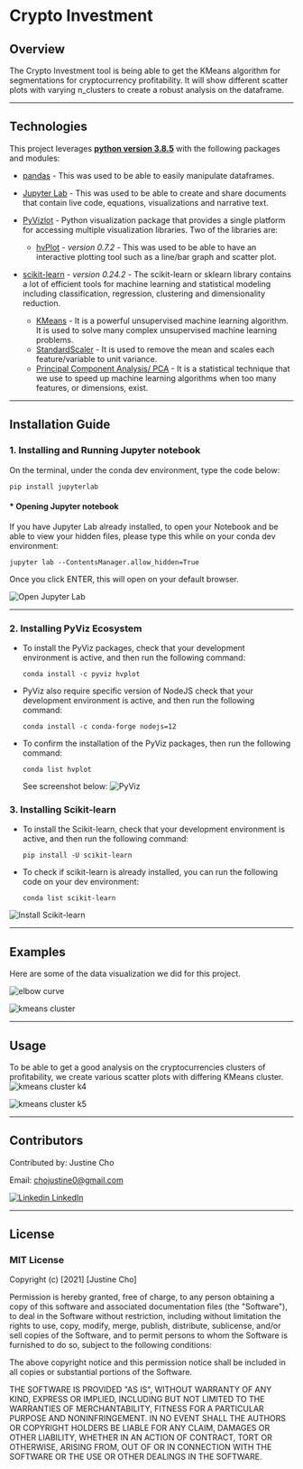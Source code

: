 # **Crypto Investment**

## Overview

The Crypto Investment tool is being able to get the KMeans algorithm for segmentations for cryptocurrency profitability. It will show different scatter plots with varying n_clusters to create a robust analysis on the dataframe.

---

## Technologies

This project leverages **[python version 3.8.5](https://www.python.org/downloads/)** with the following packages and modules:

* [pandas](https://pandas.pydata.org/docs/) - This was used to be able to easily manipulate dataframes.

* [Jupyter Lab](https://jupyterlab.readthedocs.io/en/stable/) - This was used to be able to create and share documents that contain live code, equations, visualizations and narrative text.

* [PyVizlot](https://pyviz.org/) -  Python visualization package that provides a single platform for accessing multiple visualization libraries. Two of the libraries are:

    * [hvPlot](https://hvplot.holoviz.org/index.html) - *version  0.7.2* - This was used to be able to have an interactive plotting tool such as a line/bar graph and scatter plot.

* [scikit-learn](https://scikit-learn.org/stable/) - *version 0.24.2* - The scikit-learn or sklearn library contains a lot of efficient tools for machine learning and statistical modeling including classification, regression, clustering and dimensionality reduction.
    * [KMeans](https://scikit-learn.org/stable/modules/generated/sklearn.cluster.KMeans.html) -  It is a powerful unsupervised machine learning algorithm. It is used to solve many complex unsupervised machine learning problems.
    * [StandardScaler](https://scikit-learn.org/stable/modules/generated/sklearn.preprocessing.StandardScaler.html) - It is used to remove the mean and scales each feature/variable to unit variance.
    * [Principal Component Analysis/ PCA](https://scikit-learn.org/stable/modules/generated/sklearn.decomposition.PCA.html) - It is a statistical technique that we use to speed up machine learning algorithms when too many features, or dimensions, exist. 

---
## Installation Guide

### 1. Installing and Running Jupyter notebook

On the terminal, under the conda dev environment, type the code below:

`pip install jupyterlab`

#### * Opening Jupyter notebook

If you have Jupyter Lab already installed, to open your Notebook and be able to view your hidden files, please type this while on your conda dev environment:

`jupyter lab --ContentsManager.allow_hidden=True` 

Once you click ENTER, this will open on your default browser.

![Open Jupyter Lab](./Images/open_jupyter_lab_with_hidden_files.jpeg)

---

### 2. Installing PyViz Ecosystem

 - To install the PyViz packages, check that your development environment is active, and then run the following command:

    `conda install -c pyviz hvplot`

- PyViz also require specific version of NodeJS check that your development environment is active, and then run the following command:

    `conda install -c conda-forge nodejs=12`

- To confirm the installation of the PyViz packages, then run the following command:

    `conda list hvplot`
    
    See screenshot below:
![PyViz](./Images/conda_plotly.jpeg)

### 3. Installing Scikit-learn
- To install the Scikit-learn, check that your development environment is active, and then run the following command:

    `pip install -U scikit-learn`

- To check if scikit-learn is already installed, you can run the following code on your dev environment:

    `conda list scikit-learn`

![Install Scikit-learn](./Images/install_scikit_learn.jpeg)   


---
## Examples

Here are some of the data visualization we did for this project.

![elbow curve](./Images/elbow_curve.jpeg)

![kmeans cluster](./Images/kmeans_clusters.jpeg)


---

## Usage

To be able to get a good analysis on the cryptocurrencies clusters of profitability, we create various scatter plots with differing KMeans cluster.
![kmeans cluster k4](./Images/clusterK4.jpeg)

![kmeans cluster k5](./Images/clusterK5.jpeg)


---

## Contributors

Contributed by: Justine Cho

Email: chojustine0@gmail.com


[![Linkedin](https://i.stack.imgur.com/gVE0j.png) LinkedIn](https://www.linkedin.com/in/justinecho)

---

## License

### **MIT License**

Copyright (c) [2021] [Justine Cho]

Permission is hereby granted, free of charge, to any person obtaining a copy
of this software and associated documentation files (the "Software"), to deal
in the Software without restriction, including without limitation the rights
to use, copy, modify, merge, publish, distribute, sublicense, and/or sell
copies of the Software, and to permit persons to whom the Software is
furnished to do so, subject to the following conditions:

The above copyright notice and this permission notice shall be included in all
copies or substantial portions of the Software.

THE SOFTWARE IS PROVIDED "AS IS", WITHOUT WARRANTY OF ANY KIND, EXPRESS OR
IMPLIED, INCLUDING BUT NOT LIMITED TO THE WARRANTIES OF MERCHANTABILITY,
FITNESS FOR A PARTICULAR PURPOSE AND NONINFRINGEMENT. IN NO EVENT SHALL THE
AUTHORS OR COPYRIGHT HOLDERS BE LIABLE FOR ANY CLAIM, DAMAGES OR OTHER
LIABILITY, WHETHER IN AN ACTION OF CONTRACT, TORT OR OTHERWISE, ARISING FROM,
OUT OF OR IN CONNECTION WITH THE SOFTWARE OR THE USE OR OTHER DEALINGS IN THE
SOFTWARE.
